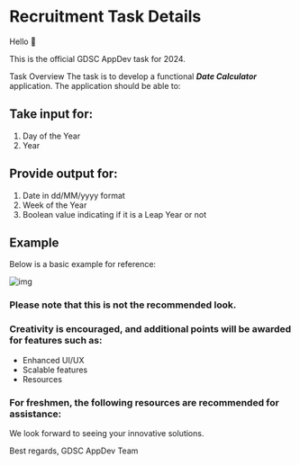# Recruitment Task Details

Hello 👋

This is the official GDSC AppDev task for 2024.

Task Overview
The task is to develop a functional **_Date Calculator_** application. The application should be able to:


## Take input for:

1. Day of the Year
2. Year


## Provide output for:

1. Date in dd/MM/yyyy format
2. Week of the Year
3. Boolean value indicating if it is a Leap Year or not


## Example
Below is a basic example for reference:

![img](https://github.com/user-attachments/assets/62fee4c2-e29a-47aa-904d-c85009040caf)


### Please note that this is not the recommended look.
### Creativity is encouraged, and additional points will be awarded for features such as:

- Enhanced UI/UX
- Scalable features
- Resources

### For freshmen, the following resources are recommended for assistance:

<!-- Add resources here -->


We look forward to seeing your innovative solutions.

Best regards,
GDSC AppDev Team


